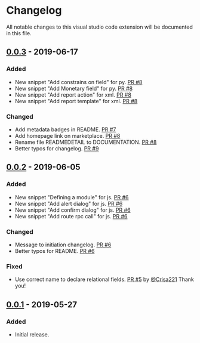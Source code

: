 # Changelog
All notable changes to this visual studio code extension will be documented in this file.

## [0.0.3](https://github.com/jat-odoo/VscOdooSnippets/releases/tag/v0.0.3) - 2019-06-17
### Added
- New snippet "Add constrains on field" for py. [PR #8](https://github.com/jat-odoo/VscOdooSnippets/pull/8)
- New snippet "Add Monetary field" for py. [PR #8](https://github.com/jat-odoo/VscOdooSnippets/pull/8)
- New snippet "Add report action" for xml. [PR #8](https://github.com/jat-odoo/VscOdooSnippets/pull/8)
- New snippet "Add report template" for xml. [PR #8](https://github.com/jat-odoo/VscOdooSnippets/pull/8)

### Changed
- Add metadata badges in README. [PR #7](https://github.com/jat-odoo/VscOdooSnippets/pull/7)
- Add homepage link on marketplace. [PR #8](https://github.com/jat-odoo/VscOdooSnippets/pull/8)
- Rename file READMEDETAIL to DOCUMENTATION. [PR #8](https://github.com/jat-odoo/VscOdooSnippets/pull/8)
- Better typos for changelog. [PR #9](https://github.com/jat-odoo/VscOdooSnippets/pull/9)

## [0.0.2](https://github.com/jat-odoo/VscOdooSnippets/releases/tag/v0.0.2) - 2019-06-05
### Added
- New snippet "Defining a module" for js. [PR #6](https://github.com/jat-odoo/VscOdooSnippets/pull/6)
- New snippet "Add alert dialog" for js. [PR #6](https://github.com/jat-odoo/VscOdooSnippets/pull/6)
- New snippet "Add confirm dialog" for js. [PR #6](https://github.com/jat-odoo/VscOdooSnippets/pull/6)
- New snippet "Add route rpc call" for js. [PR #6](https://github.com/jat-odoo/VscOdooSnippets/pull/6)

### Changed
- Message to initiation changelog. [PR #6](https://github.com/jat-odoo/VscOdooSnippets/pull/6)
- Better typos for README. [PR #6](https://github.com/jat-odoo/VscOdooSnippets/pull/6)

### Fixed
- Use correct name to declare relational fields. [PR #5](https://github.com/jat-odoo/VscOdooSnippets/pull/5) by [@Crisa221](https://github.com/Crisa221) Thank you!

## [0.0.1](https://github.com/jat-odoo/VscOdooSnippets/releases/tag/v0.0.1) - 2019-05-27
### Added
- Initial release.

